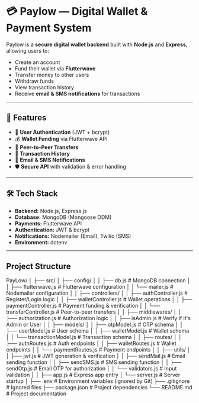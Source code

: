 # 💳 Paylow — Digital Wallet & Payment System

Paylow is a **secure digital wallet backend** built with **Node.js** and **Express**, allowing users to:
- Create an account
- Fund their wallet via **Flutterwave**
- Transfer money to other users
- Withdraw funds
- View transaction history
- Receive **email & SMS notifications** for transactions

---

## 📌 Features
- 🔐 **User Authentication** (JWT + bcrypt)
- 💰 **Wallet Funding** via Flutterwave API
- 🔄 **Peer-to-Peer Transfers**
- 📜 **Transaction History**
- 📧 **Email & SMS Notifications**
- 🛡 **Secure API** with validation & error handling

---

## 🛠 Tech Stack
- **Backend:** Node.js, Express.js
- **Database:** MongoDB (Mongoose ODM)
- **Payments:** Flutterwave API
- **Authentication:** JWT & bcrypt
- **Notifications:** Nodemailer (Email), Twilio (SMS)
- **Environment:** dotenv

---

## Project Structure

PayLow/
│
├── src/
│   ├── config/
│   │   ├── db.js                      # MongoDB connection
│   │   ├── flutterwave.js              # Flutterwave configuration
│   │   └── mailer.js                   # Nodemailer configuration
│
│   ├── controllers/
│   │   ├── authController.js           # Register/Login logic
│   │   ├── walletController.js         # Wallet operations
│   │   ├── paymentController.js        # Payment funding & verification
│   │   └── transferController.js       # Peer-to-peer transfers
│
│   ├── middlewares/
│   │   ├── authorization.js            # Authorization logic
│   │   ├── isAdmin.js                   # Verify if it's Admin or User
│
│   ├── models/
│   │   ├── otpModel.js                  # OTP schema
│   │   ├── userModel.js                 # User schema
│   │   ├── walletModel.js               # Wallet schema
│   │   └── transactionModel.js          # Transaction schema
│
│   ├── routes/
│   │   ├── authRoutes.js                # Auth endpoints
│   │   ├── walletRoutes.js              # Wallet endpoints
│   │   └── paymentRoutes.js             # Payment endpoints
│
│   ├── utils/
│   │   ├── jwt.js                       # JWT generation & verification
│   │   ├── sendMail.js                  # Email sending function
│   │   ├── sendSMS.js                   # SMS sending function
│   │   ├── sendOtp.js                   # Email OTP for authorization
│   │   └── validators.js                # Input validation
│
│   ├── app.js                           # Express app entry
│   └── server.js                        # Server startup
│
├── .env                                 # Environment variables (ignored by Git)
├── .gitignore                           # Ignored files
├── package.json                         # Project dependencies
└── README.md                            # Project documentation
